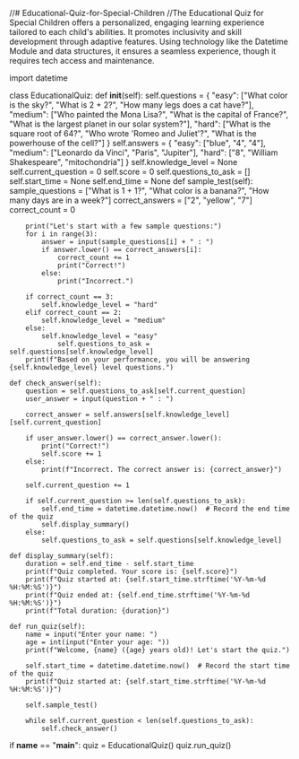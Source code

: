 //# Educational-Quiz-for-Special-Children
//The Educational Quiz for Special Children offers a personalized, engaging learning experience tailored to each child's abilities. It promotes inclusivity and skill development through adaptive features. Using technology like the Datetime Module and data structures, it ensures a seamless experience, though it requires tech access and maintenance.




import datetime

class EducationalQuiz:
    def __init__(self):
        self.questions = {
            "easy": ["What color is the sky?", "What is 2 + 2?", "How many legs does a cat have?"],
            "medium": ["Who painted the Mona Lisa?", "What is the capital of France?", "What is the largest planet in our solar system?"],
            "hard": ["What is the square root of 64?", "Who wrote 'Romeo and Juliet'?", "What is the powerhouse of the cell?"]
        }
        self.answers = {
            "easy": ["blue", "4", "4"],
            "medium": ["Leonardo da Vinci", "Paris", "Jupiter"],
            "hard": ["8", "William Shakespeare", "mitochondria"]
        }
        self.knowledge_level = None
        self.current_question = 0
        self.score = 0
        self.questions_to_ask = []
        self.start_time = None
        self.end_time = None
    def sample_test(self):
        sample_questions = ["What is 1 + 1?", "What color is a banana?", "How many days are in a week?"]
        correct_answers = ["2", "yellow", "7"]
        correct_count = 0

        print("Let's start with a few sample questions:")
        for i in range(3):
            answer = input(sample_questions[i] + " : ")
            if answer.lower() == correct_answers[i]:
                correct_count += 1
                print("Correct!")
            else:
                print("Incorrect.")
        
        if correct_count == 3:
            self.knowledge_level = "hard"
        elif correct_count == 2:
            self.knowledge_level = "medium"
        else:
            self.knowledge_level = "easy"
                self.questions_to_ask = self.questions[self.knowledge_level]
        print(f"Based on your performance, you will be answering {self.knowledge_level} level questions.")

    def check_answer(self):
        question = self.questions_to_ask[self.current_question]
        user_answer = input(question + " : ")

        correct_answer = self.answers[self.knowledge_level][self.current_question]
        
        if user_answer.lower() == correct_answer.lower():
            print("Correct!")
            self.score += 1
        else:
            print(f"Incorrect. The correct answer is: {correct_answer}")

        self.current_question += 1
        
        if self.current_question >= len(self.questions_to_ask):
            self.end_time = datetime.datetime.now()  # Record the end time of the quiz
            self.display_summary()
        else:
            self.questions_to_ask = self.questions[self.knowledge_level]

    def display_summary(self):
        duration = self.end_time - self.start_time
        print(f"Quiz completed. Your score is: {self.score}")
        print(f"Quiz started at: {self.start_time.strftime('%Y-%m-%d %H:%M:%S')}")
        print(f"Quiz ended at: {self.end_time.strftime('%Y-%m-%d %H:%M:%S')}")
        print(f"Total duration: {duration}")

    def run_quiz(self):
        name = input("Enter your name: ")
        age = int(input("Enter your age: "))
        print(f"Welcome, {name} ({age} years old)! Let's start the quiz.")
        
        self.start_time = datetime.datetime.now()  # Record the start time of the quiz
        print(f"Quiz started at: {self.start_time.strftime('%Y-%m-%d %H:%M:%S')}")

        self.sample_test()
        
        while self.current_question < len(self.questions_to_ask):
            self.check_answer()

if __name__ == "__main__":
    quiz = EducationalQuiz()
    quiz.run_quiz()

